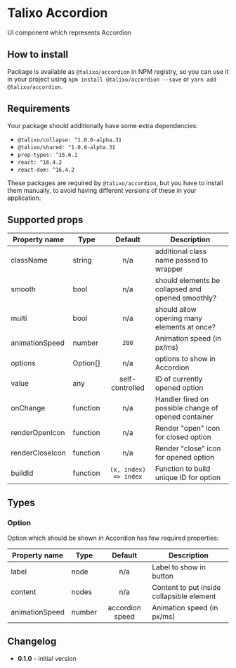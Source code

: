 # Talixo Accordion

UI component which represents Accordion

## How to install

Package is available as `@talixo/accordion` in NPM registry, so you can use it in your project
using `npm install @talixo/accordion --save` or `yarn add @talixo/accordion`.

## Requirements

Your package should additionally have some extra dependencies:

- `@talixo/collapse: ^1.0.0-alpha.31`
- `@talixo/shared: ^1.0.0-alpha.31`
- `prop-types: ^15.6.1`
- `react: ^16.4.2`
- `react-dom: ^16.4.2`

These packages are required by `@talixo/accordion`, but you have to install them manually,
to avoid having different versions of these in your application.

## Supported props

Property name   | Type      | Default               | Description
----------------|-----------|:---------------------:|--------------------------------
className       | string    | n/a                   | additional class name passed to wrapper
smooth          | bool      | n/a                   | should elements be collapsed and opened smoothly?
multi           | bool      | n/a                   | should allow opening many elements at once?
animationSpeed  | number    | `200`                 | Animation speed (in px/ms)
options         | Option[]  | n/a                   | options to show in Accordion
value           | any       | self-controlled       | ID of currently opened option
onChange        | function  | n/a                   | Handler fired on possible change of opened container
renderOpenIcon  | function  | n/a                   | Render "open" icon for closed option
renderCloseIcon | function  | n/a                   | Render "close" icon for opened option
buildId         | function  | `(x, index) => index` | Function to build unique ID for option

## Types

### Option

Option which should be shown in Accordion has few required properties:

Property name        | Type      | Default         | Description
---------------------|-----------|:---------------:|--------------------------------
label                | node      | n/a             | Label to show in button
content              | nodes     | n/a             | Content to put inside collapsible element
animationSpeed       | number    | accordion speed | Animation speed (in px/ms)

## Changelog

- **0.1.0** - initial version
